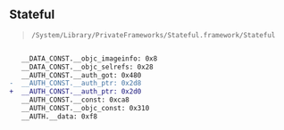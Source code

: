 ## Stateful

> `/System/Library/PrivateFrameworks/Stateful.framework/Stateful`

```diff

   __DATA_CONST.__objc_imageinfo: 0x8
   __DATA_CONST.__objc_selrefs: 0x28
   __AUTH_CONST.__auth_got: 0x480
-  __AUTH_CONST.__auth_ptr: 0x2d8
+  __AUTH_CONST.__auth_ptr: 0x2d0
   __AUTH_CONST.__const: 0xca8
   __AUTH_CONST.__objc_const: 0x310
   __AUTH.__data: 0xf8

```
